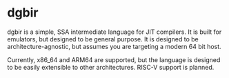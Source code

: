 # dgbir

dgbir is a simple, SSA intermediate language for JIT compilers. It is built for emulators, but designed to be general purpose. It is designed to be architecture-agnostic, but assumes you are targeting a modern 64 bit host.

Currently, x86_64 and ARM64 are supported, but the language is designed to be easily extensible to other architectures. RISC-V support is planned.
